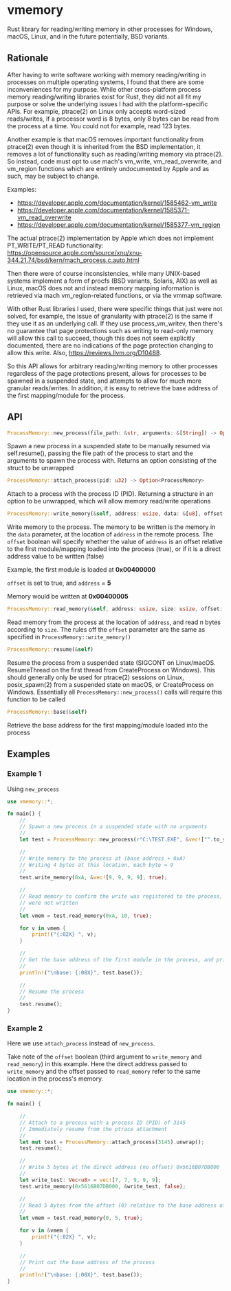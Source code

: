 # vmemory

Rust library for reading/writing memory in other processes for Windows, macOS, Linux, and in the future potentially, BSD variants.

## Rationale

After having to write software working with memory reading/writing in processes on multiple operating systems, I found that there are some inconveniences for my purpose. While other cross-platform process memory reading/writing libraries exist for Rust, they did not all fit my purpose or solve the underlying issues I had with the platform-specific APIs. For example, ptrace(2) on Linux only accepts word-sized reads/writes, if a processor word is 8 bytes, only 8 bytes can be read from the process at a time. You could not for example, read 123 bytes.

Another example is that macOS removes important functionality from ptrace(2) even though it is inherited from the BSD implementation, it removes a lot of functionality such as reading/writing memory via ptrace(2). So instead, code must opt to use mach's vm_write, vm_read_overwrite, and vm_region functions which are entirely undocumented by Apple and as such, may be subject to change.

Examples:
* https://developer.apple.com/documentation/kernel/1585462-vm_write
* https://developer.apple.com/documentation/kernel/1585371-vm_read_overwrite
* https://developer.apple.com/documentation/kernel/1585377-vm_region

The actual ptrace(2) implementation by Apple which does not implement PT_WRITE/PT_READ functionality: https://opensource.apple.com/source/xnu/xnu-344.21.74/bsd/kern/mach_process.c.auto.html

Then there were of course inconsistencies, while many UNIX-based systems implement a form of procfs (BSD variants, Solaris, AIX) as well as Linux, macOS does not and instead memory mapping information is retrieved via mach vm_region-related functions, or via the vmmap software.

With other Rust libraries I used, there were specific things that just were not solved, for example, the issue of granularity with ptrace(2) is the same if they use it as an underlying call. If they use process_vm_writev, then there's no guarantee that page protections such as writing to read-only memory will allow this call to succeed, though this does not seem explicitly documented, there are no indications of the page protection changing to allow this write. Also, https://reviews.llvm.org/D10488.

So this API allows for arbitrary reading/writing memory to other processes regardless of the page protections present, allows for processes to be spawned in a suspended state, and attempts to allow for much more granular reads/writes. In addition, it is easy to retrieve the base address of the first mapping/module for the process.

## API

```Rust
ProcessMemory::new_process(file_path: &str, arguments: &[String]) -> Option<ProcessMemory>
```

Spawn a new process in a suspended state to be manually resumed via self.resume(), passing the file path of the process to start
and the arguments to spawn the process with. Returns an option consisting of the struct to be unwrapped

```Rust
ProcessMemory::attach_process(pid: u32) -> Option<ProcessMemory>
```

Attach to a process with the process ID (PID). Returning a structure in an option to be unwrapped, which will allow
memory read/write operations

```Rust
ProcessMemory::write_memory(&self, address: usize, data: &[u8], offset: bool)
```

Write memory to the process. The memory to be written is the memory in the `data` parameter, at the location of `address` in the remote process. The `offset` boolean will specify whether the value of `address` is an offset relative to the first module/mapping loaded into the process (true), or if it is a direct address value to be written (false)

Example, the first module is loaded at **0x00400000**

`offset` is set to true, and `address` = **5**

Memory would be written at **0x00400005**

```Rust
ProcessMemory::read_memory(&self, address: usize, size: usize, offset: bool) -> Vec<u8>
```

Read memory from the process at the location of `address`, and read n bytes according to `size`. The rules off the `offset` parameter are the same as specified in
`ProcessMemory::write_memory()`

```Rust
ProcessMemory::resume(&self)
```

Resume the process from a suspended state (SIGCONT on Linux/macOS. ResumeThread on the first thread from CreateProcess on Windows). This should generally only be used for ptrace(2) sessions on Linux, posix_spawn(2) from a suspended state on macOS, or CreateProcess on Windows. Essentially all `ProcessMemory::new_process()` calls will require this function to be called

```Rust
ProcessMemory::base(&self)
```

Retrieve the base address for the first mapping/module loaded into the process

## Examples

### Example 1

Using `new_process`

```Rust
use vmemory::*;

fn main() {
    //
    // Spawn a new process in a suspended state with no arguments
    //
    let test = ProcessMemory::new_process(r"C:\TEST.EXE", &vec!["".to_string()]).unwrap();

    //
    // Write memory to the process at (base address + 0xA)
    // Writing 4 bytes at this location, each byte = 9
    //
    test.write_memory(0xA, &vec![9, 9, 9, 9], true);

    //
    // Read memory to confirm the write was registered to the process, as well as a few additional bytes that
    // were not written
    //
    let vmem = test.read_memory(0xA, 10, true);

    for v in vmem {
        print!("{:02X} ", v);
    }

    //
    // Get the base address of the first module in the process, and print it out
    //
    println!("\nbase: {:08X}", test.base());

    //
    // Resume the process
    //
    test.resume();
}
```
### Example 2

Here we use `attach_process` instead of `new_process`.

Take note of the `offset` boolean (third argument to `write_memory` and `read_memory`) in this example. Here the direct address passed to `write_memory` and the offset passed to `read_memory` refer to the same location in the process's memory.

```Rust
use vmemory::*;

fn main() {

    //
    // Attach to a process with a process ID (PID) of 3145
    // Immediately resume from the ptrace attachment
    //
    let mut test = ProcessMemory::attach_process(3145).unwrap();
    test.resume();

    //
    // Write 5 bytes at the direct address (no offset) 0x5616B07DB000
    //
    let write_test: Vec<u8> = vec![7, 7, 9, 9, 9];
    test.write_memory(0x5616B07DB000, &write_test, false);

    //
    // Read 5 bytes from the offset (0) relative to the base address of the first mapping/module in the process
    //
    let vmem = test.read_memory(0, 5, true);

    for v in &vmem {
        print!("{:02X} ", v);
    }

    //
    // Print out the base address of the process
    //
    println!("\nbase: {:08X}", test.base());
}
```
